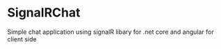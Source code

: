 # SignalRChat
Simple chat application using signalR libary for .net core and angular for client side

